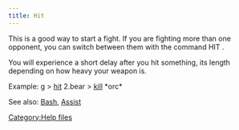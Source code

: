```yaml
---
title: Hit
---
```


This is a good way to start a fight. If you are fighting more than one
opponent, you can switch between them with the command HIT <victim>.

You will experience a short delay after you hit something, its length
depending on how heavy your weapon is.

Example: <nowiki>g \> [hit](hit "wikilink") 2.bear \>
[kill](kill "wikilink") \*orc\*

</pre>

See also: [Bash](Bash "wikilink"), [Assist](Assist "wikilink")

[Category:Help files](Category:Help_files "wikilink")